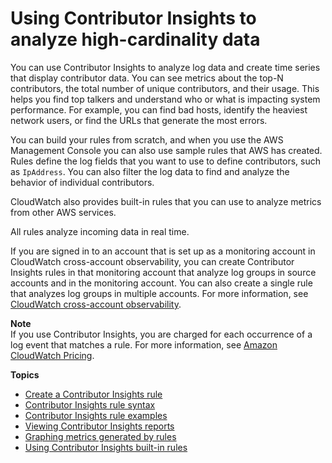 # Using Contributor Insights to analyze high\-cardinality data<a name="ContributorInsights"></a>

You can use Contributor Insights to analyze log data and create time series that display contributor data\. You can see metrics about the top\-N contributors, the total number of unique contributors, and their usage\. This helps you find top talkers and understand who or what is impacting system performance\. For example, you can find bad hosts, identify the heaviest network users, or find the URLs that generate the most errors\.

You can build your rules from scratch, and when you use the AWS Management Console you can also use sample rules that AWS has created\. Rules define the log fields that you want to use to define contributors, such as `IpAddress`\. You can also filter the log data to find and analyze the behavior of individual contributors\.

CloudWatch also provides built\-in rules that you can use to analyze metrics from other AWS services\.

All rules analyze incoming data in real time\.

If you are signed in to an account that is set up as a monitoring account in CloudWatch cross\-account observability, you can create Contributor Insights rules in that monitoring account that analyze log groups in source accounts and in the monitoring account\. You can also create a single rule that analyzes log groups in multiple accounts\. For more information, see [CloudWatch cross\-account observability](CloudWatch-Unified-Cross-Account.md)\.

**Note**  
If you use Contributor Insights, you are charged for each occurrence of a log event that matches a rule\. For more information, see [Amazon CloudWatch Pricing](https://aws.amazon.com/cloudwatch/pricing/)\.

**Topics**
+ [Create a Contributor Insights rule](ContributorInsights-CreateRule.md)
+ [Contributor Insights rule syntax](ContributorInsights-RuleSyntax.md)
+ [Contributor Insights rule examples](ContributorInsights-Rule-Examples.md)
+ [Viewing Contributor Insights reports](ContributorInsights-ViewReports.md)
+ [Graphing metrics generated by rules](ContributorInsights-GraphReportData.md)
+ [Using Contributor Insights built\-in rules](ContributorInsights-BuiltInRules.md)